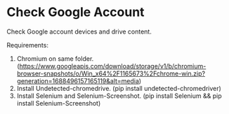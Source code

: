 # Check Google Account
Check Google account devices and drive content.

Requirements:

1. Chromium on same folder. (https://www.googleapis.com/download/storage/v1/b/chromium-browser-snapshots/o/Win_x64%2F1165673%2Fchrome-win.zip?generation=1688496157165119&alt=media)
2. Install Undetected-chromedrive. (pip install undetected-chromedriver)
3. Install Selenium and Selenium-Screenshot. (pip install Selenium && pip install Selenium-Screenshot)
